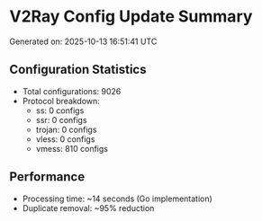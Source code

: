 # V2Ray Config Update Summary
Generated on: 2025-10-13 16:51:41 UTC

## Configuration Statistics
- Total configurations: 9026
- Protocol breakdown:
  - ss: 0 configs
  - ssr: 0 configs
  - trojan: 0 configs
  - vless: 0 configs
  - vmess: 810 configs

## Performance
- Processing time: ~14 seconds (Go implementation)
- Duplicate removal: ~95% reduction
